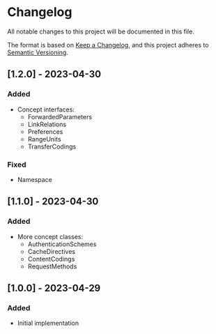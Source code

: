 # Changelog

All notable changes to this project will be documented in this file.

The format is based on [Keep a Changelog](https://keepachangelog.com/en/1.0.0/),
and this project adheres to [Semantic Versioning](https://semver.org/spec/v2.0.0.html).

## [1.2.0] - 2023-04-30
### Added
- Concept interfaces:
  - ForwardedParameters
  - LinkRelations
  - Preferences
  - RangeUnits
  - TransferCodings

### Fixed
- Namespace

## [1.1.0] - 2023-04-30
### Added
- More concept classes:
  - AuthenticationSchemes
  - CacheDirectives
  - ContentCodings
  - RequestMethods

## [1.0.0] - 2023-04-29
### Added
- Initial implementation
